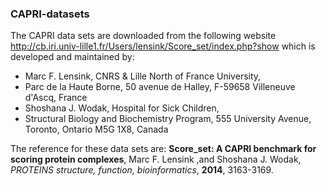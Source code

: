 ### CAPRI-datasets ###
The CAPRI data sets are downloaded from the following website
http://cb.iri.univ-lille1.fr/Users/lensink/Score_set/index.php?show
which is developed and maintained by:
  * Marc F. Lensink, CNRS & Lille North of France University,
  * Parc de la Haute Borne, 50 avenue de Halley, F-59658 Villeneuve d'Ascq, France
  * Shoshana J. Wodak, Hospital for Sick Children,
  * Structural Biology and Biochemistry Program, 555 University Avenue, Toronto, Ontario M5G 1X8, Canada
 
 The reference for these data sets are:
 **Score_set: A CAPRI benchmark for scoring protein complexes**, Marc F. Lensink ,and Shoshana J. Wodak, _PROTEINS structure, function, bioinformatics_, **2014**, 3163-3169.
 
